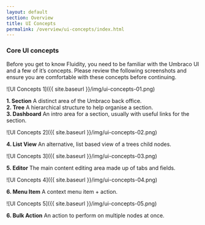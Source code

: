 ```yaml
---
layout: default
section: Overview
title: UI Concepts
permalink: /overview/ui-concepts/index.html
---
```


### Core UI concepts

Before you get to know Fluidity, you need to be familiar with the Umbraco UI and a few of it’s concepts. Please review the following screenshots and ensure you are comfortable with these concepts before continuing. 

![UI Concepts 1]({{ site.baseurl }}/img/ui-concepts-01.png) 

**1. Section** A distinct area of the Umbraco back office.  
**2. Tree** A hierarchical structure to help organise a section.  
**3. Dashboard** An intro area for a section, usually with useful links for the section.  

![UI Concepts 2]({{ site.baseurl }}/img/ui-concepts-02.png) 

**4. List View** An alternative, list based view of a trees child nodes.

![UI Concepts 3]({{ site.baseurl }}/img/ui-concepts-03.png) 

**5. Editor** The main content editing area made up of tabs and fields.

![UI Concepts 4]({{ site.baseurl }}/img/ui-concepts-04.png) 

**6. Menu Item** A context menu item + action.

![UI Concepts 5]({{ site.baseurl }}/img/ui-concepts-05.png) 

**6. Bulk Action** An action to perform on multiple nodes at once.
